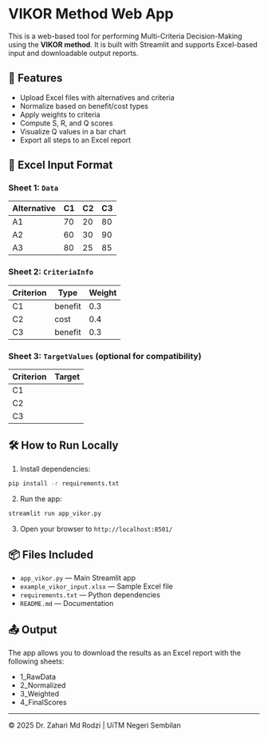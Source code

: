 # VIKOR Method Web App

This is a web-based tool for performing Multi-Criteria Decision-Making using the **VIKOR method**. It is built with Streamlit and supports Excel-based input and downloadable output reports.

## 🚀 Features

- Upload Excel files with alternatives and criteria
- Normalize based on benefit/cost types
- Apply weights to criteria
- Compute S, R, and Q scores
- Visualize Q values in a bar chart
- Export all steps to an Excel report

## 📁 Excel Input Format

### Sheet 1: `Data`

| Alternative | C1  | C2  | C3  |
|-------------|-----|-----|-----|
| A1          | 70  | 20  | 80  |
| A2          | 60  | 30  | 90  |
| A3          | 80  | 25  | 85  |

### Sheet 2: `CriteriaInfo`

| Criterion | Type    | Weight |
|-----------|---------|--------|
| C1        | benefit | 0.3    |
| C2        | cost    | 0.4    |
| C3        | benefit | 0.3    |

### Sheet 3: `TargetValues` (optional for compatibility)

| Criterion | Target |
|-----------|--------|
| C1        |        |
| C2        |        |
| C3        |        |

## 🛠 How to Run Locally

1. Install dependencies:

```bash
pip install -r requirements.txt
```

2. Run the app:

```bash
streamlit run app_vikor.py
```

3. Open your browser to `http://localhost:8501/`

## 📦 Files Included

- `app_vikor.py` — Main Streamlit app
- `example_vikor_input.xlsx` — Sample Excel file
- `requirements.txt` — Python dependencies
- `README.md` — Documentation

## 📤 Output

The app allows you to download the results as an Excel report with the following sheets:
- 1_RawData
- 2_Normalized
- 3_Weighted
- 4_FinalScores

---

© 2025 Dr. Zahari Md Rodzi | UiTM Negeri Sembilan
